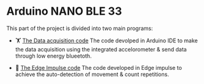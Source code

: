 # Arduino NANO BLE 33 

This part of the project is divided into two main programs:

- 🏋️ [The Data acquisition code](./Data_acquisition/)  The code devolped in Arduino IDE to make the data acquisition using the integrated accelorometer & send data through low energy blueetoth.
    
- 🧠 [The Edge Impulse code](./Impulse/) The code developed in Edge impulse to achieve the auto-detection of movement & count repetitions. 
